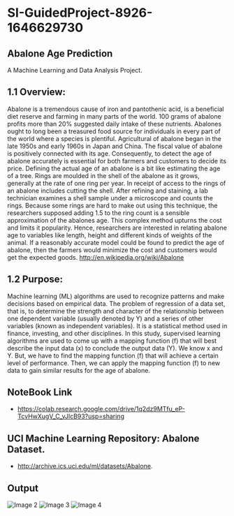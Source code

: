 # SI-GuidedProject-8926-1646629730
## Abalone Age Prediction
A Machine Learning and Data Analysis Project.

## 1.1	Overview:

Abalone is a  tremendous  cause  of  iron  and  pantothenic  acid,  is  a  beneficial  diet  reserve  and farming in many parts of the world. 100 grams of abalone profits more than 20% suggested daily 
intake of these nutrients. Abalones ought to long been a treasured food source for individuals in every part of the world  where a species is  plentiful. Agricultural of abalone began in the late 
1950s and early 1960s in Japan and China. The fiscal value of abalone is positively connected with its age. Consequently, to detect the age of abalone accurately is essential for both farmers 
and customers to decide its price. Defining the actual age of an abalone is a bit like estimating the age of a tree. Rings are moulded in the shell of the abalone as it grows, generally at the rate 
of one ring per year. In receipt of access to the rings of an abalone includes cutting the shell. After refining and staining, a lab technician examines a shell sample under a microscope and counts the rings. Because some rings are hard to make out using this technique, the researchers supposed  adding  1.5  to  the  ring  count  is  a  sensible  approximation  of  the  abalones  age.  This complex method upturns the cost and limits it popularity. Hence, researchers are interested in 
relating abalone age to variables like length, height and different kinds of weights of the animal. If a reasonably accurate model could be found to predict the age of abalone, then the farmers 
would minimize the cost and customers would get the expected goods.
http://en.wikipedia.org/wiki/Abalone

## 1.2	Purpose:
Machine  learning  (ML)  algorithms  are  used  to  recognize  patterns  and  make  decisions based on empirical data. The problem of regression of a data set, that is, to determine the strength and character of the relationship between one dependent variable (usually denoted by Y) and a series  of  other  variables  (known  as  independent  variables).  It  is  a  statistical  method  used  in finance, investing, and other disciplines. In this study, supervised learning algorithms are used to come up with a mapping function (f) that will best describe the input data (x) to conclude the output  data  (Y).  We  know  x  and  Y.  But,  we  have  to  find  the  mapping  function  (f)  that  will achieve a certain level of performance. Then, we can apply the mapping function (f) to new data to gain similar results for the age of abalone. 

## NoteBook Link
- https://colab.research.google.com/drive/1q2dz9MTfu_eP-TcvHwXugV_C_vJlcB93?usp=sharing

## UCI Machine Learning Repository: Abalone Dataset. 
- http://archive.ics.uci.edu/ml/datasets/Abalone.

## Output
![Image 2](https://user-images.githubusercontent.com/97021861/162750079-baa2459c-8ee7-4614-9f95-cc02e38d0ad9.png)
![Image 3](https://user-images.githubusercontent.com/97021861/162750114-b6053f11-5a6f-4f77-9b41-e61fb15f0d64.png)
![Image 4](https://user-images.githubusercontent.com/97021861/162750379-764e2c0c-6129-46f7-8a45-951d20a66e74.png)

